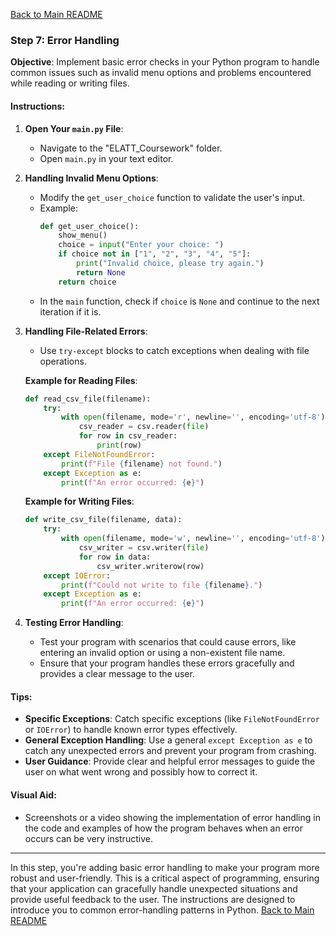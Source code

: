 [Back to Main README](README.md)
### Step 7: Error Handling

**Objective**: Implement basic error checks in your Python program to handle common issues such as invalid menu options and problems encountered while reading or writing files.

#### **Instructions**:

1. **Open Your `main.py` File**:
   - Navigate to the "ELATT_Coursework" folder.
   - Open `main.py` in your text editor.

2. **Handling Invalid Menu Options**:
   - Modify the `get_user_choice` function to validate the user's input.
   - Example:
     ```python
     def get_user_choice():
         show_menu()
         choice = input("Enter your choice: ")
         if choice not in ["1", "2", "3", "4", "5"]:
             print("Invalid choice, please try again.")
             return None
         return choice
     ```
   - In the `main` function, check if `choice` is `None` and continue to the next iteration if it is.

3. **Handling File-Related Errors**:
   - Use `try-except` blocks to catch exceptions when dealing with file operations.

   **Example for Reading Files**:
   ```python
   def read_csv_file(filename):
       try:
           with open(filename, mode='r', newline='', encoding='utf-8') as file:
               csv_reader = csv.reader(file)
               for row in csv_reader:
                   print(row)
       except FileNotFoundError:
           print(f"File {filename} not found.")
       except Exception as e:
           print(f"An error occurred: {e}")
   ```

   **Example for Writing Files**:
   ```python
   def write_csv_file(filename, data):
       try:
           with open(filename, mode='w', newline='', encoding='utf-8') as file:
               csv_writer = csv.writer(file)
               for row in data:
                   csv_writer.writerow(row)
       except IOError:
           print(f"Could not write to file {filename}.")
       except Exception as e:
           print(f"An error occurred: {e}")
   ```

4. **Testing Error Handling**:
   - Test your program with scenarios that could cause errors, like entering an invalid option or using a non-existent file name.
   - Ensure that your program handles these errors gracefully and provides a clear message to the user.

#### **Tips**:

- **Specific Exceptions**: Catch specific exceptions (like `FileNotFoundError` or `IOError`) to handle known error types effectively.
- **General Exception Handling**: Use a general `except Exception as e` to catch any unexpected errors and prevent your program from crashing.
- **User Guidance**: Provide clear and helpful error messages to guide the user on what went wrong and possibly how to correct it.

#### **Visual Aid**:
- Screenshots or a video showing the implementation of error handling in the code and examples of how the program behaves when an error occurs can be very instructive.

---

In this step, you're adding basic error handling to make your program more robust and user-friendly. This is a critical aspect of programming, ensuring that your application can gracefully handle unexpected situations and provide useful feedback to the user. The instructions are designed to introduce you to common error-handling patterns in Python.
[Back to Main README](README.md)
